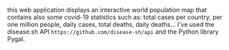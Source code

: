 this web application displays an interactive world population map that contains also some covid-19 statistics 
such as: total cases per country, per one million people, daily cases, total deaths, daily deaths... 
I've used the disease.sh API `https://github.com/disease-sh/api` and the Python library Pygal.
